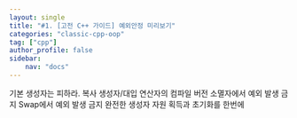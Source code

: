 ```yaml
---
layout: single
title: "#1. [고전 C++ 가이드] 예외안정 미리보기"
categories: "classic-cpp-oop"
tag: ["cpp"]
author_profile: false
sidebar: 
    nav: "docs"
---
```


기본 생성자는 피하라.
복사 생성자/대입 연산자의 컴파일 버전
소멸자에서 예외 발생 금지
Swap에서 예외 발생 금지
완전한 생성자 자원 획득과 초기화를 한번에

